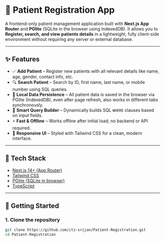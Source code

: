 # 🏥 Patient Registration App

A frontend-only patient management application built with **Next.js App Router** and **PGlite** (SQLite in the browser using IndexedDB). It allows you to **Register, search, and view patients details** in a lightweight, fully client-side environment without requiring any server or external database.

---

## ✨ Features

- ✅ **Add Patient** – Register new patients with all relevant details like name, age, gender, contact info, etc.
- 🔍 **Search Patient** – Search by ID, first name, last name, or mobile number using SQL queries.
- 💾 **Local Data Persistence** – All patient data is saved in the browser via PGlite (IndexedDB), even after page refresh, also works in different tabs synchronously.
- 🧠 **Smart Query Builder** – Dynamically builds SQL `WHERE` clauses based on input fields.
- ⚡ **Fast & Offline** – Works offline after initial load; no backend or API required.
- 🎨 **Responsive UI** – Styled with Tailwind CSS for a clean, modern interface.

---

## 🧩 Tech Stack

- [Next.js 14+ (App Router)](https://nextjs.org/)
- [Tailwind CSS](https://tailwindcss.com/)
- [PGlite (SQLite in browser)](https://electric-sql.com/docs/pglite)
- [TypeScript](https://www.typescriptlang.org/)

---

## 🚀 Getting Started

### 1. Clone the repository

```bash
git clone https://github.com/itz-srijan/Patient-Registration.git
cd Patient-Registration
